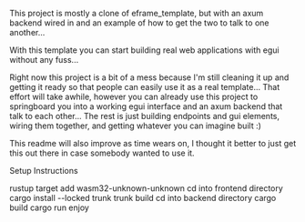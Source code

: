 This project is mostly a clone of eframe_template, but with an axum backend wired in and an example of how to get the two to talk to one another...

With this template you can start building real web applications with egui without any fuss...

Right now this project is a bit of a mess because I'm still cleaning it up and getting it ready so that people can easily use it as a real template...  That effort will take awhile, however you can already use this project to springboard you into a working egui interface and an axum backend that talk to each other... The rest is just building endpoints and gui elements, wiring them together, and getting whatever you can imagine built :)

This readme will also improve as time wears on, I thought it better to just get this out there in case somebody wanted to use it.


Setup Instructions

rustup target add wasm32-unknown-unknown
cd into frontend directory
cargo install --locked trunk
trunk build
cd into backend directory
cargo build
cargo run
enjoy